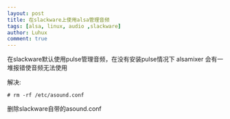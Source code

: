 ```yaml
---
layout: post
title: 在slackware上使用alsa管理音频
tags: [alsa, linux, audio ,slackware]
author: Luhux
comment: true
---
```



在slackware默认使用pulse管理音频，在没有安装pulse情况下 alsamixer 会有一堆报错使音频无法使用

解决:

    # rm -rf /etc/asound.conf
	
删除slackware自带的asound.conf

